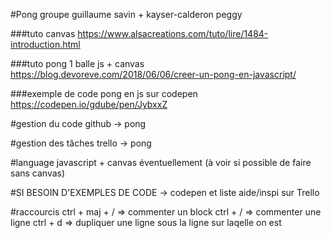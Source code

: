 #Pong 
groupe guillaume savin + kayser-calderon peggy

###tuto canvas
https://www.alsacreations.com/tuto/lire/1484-introduction.html

###tuto pong 1 balle js + canvas
https://blog.devoreve.com/2018/06/06/creer-un-pong-en-javascript/

###exemple de code pong en js sur codepen
https://codepen.io/gdube/pen/JybxxZ

#gestion du code
github -> pong

#gestion des tâches
trello -> pong

#language
javascript + canvas éventuellement (à voir si possible de faire sans canvas)

#SI BESOIN D'EXEMPLES DE CODE
 -> codepen et liste aide/inspi sur Trello
 
#raccourcis
ctrl + maj + / => commenter un block
ctrl + / => commenter une ligne
ctrl + d => dupliquer une ligne sous la ligne sur laqelle on est
 
 
